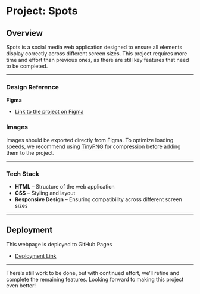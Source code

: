 # Project: Spots  

## Overview  

Spots is a social media web application designed to ensure all elements display correctly across different screen sizes. This project requires more time and effort than previous ones, as there are still key features that need to be completed.

---

### Design Reference  

**Figma**

- [Link to the project on Figma](https://www.figma.com/file/BBNm2bC3lj8QQMHlnqRsga/Sprint-3-Project-%E2%80%94-Spots?type=design&node-id=2%3A60&mode=design&t=afgNFybdorZO6cQo-1)

### Images  

Images should be exported directly from Figma. To optimize loading speeds, we recommend using [TinyPNG](https://tinypng.com/) for compression before adding them to the project.

---

### Tech Stack  

- **HTML** – Structure of the web application
- **CSS** – Styling and layout
- **Responsive Design** – Ensuring compatibility across different screen sizes

---

## Deployment

This webpage is deployed to GitHub Pages

- [Deployment Link](https://cesar-rosales.github.io/se_project_spots/)

---

There’s still work to be done, but with continued effort, we’ll refine and complete the remaining features. Looking forward to making this project even better!
